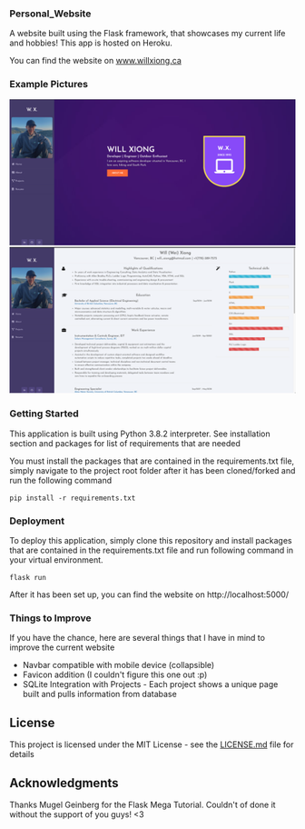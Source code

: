### Personal_Website
A website built using the Flask framework, that showcases my current life and hobbies! This app is hosted on Heroku. 

You can find the website on www.willxiong.ca

### Example Pictures
![Example Image](https://github.com/willBear/Personal_Website/blob/master/demo_home.png)
![Example Image](https://github.com/willBear/Personal_Website/blob/master/demo_resume.png)

### Getting Started
This application is built using Python 3.8.2 interpreter. See installation section and packages for list of requirements that are needed

You must install the packages that are contained in the requirements.txt file, simply navigate to the project root folder after it has been cloned/forked and run the following command 
```
pip install -r requirements.txt
```

### Deployment
To deploy this application, simply clone this repository and install packages that are contained in the requirements.txt file and run following command in your virtual environment.
```
flask run 
```
After it has been set up, you can find the website on http://localhost:5000/ 

### Things to Improve
If you have the chance, here are several things that I have in mind to improve the current website
 - Navbar compatible with mobile device (collapsible)
 - Favicon addition (I couldn't figure this one out :p) 
 - SQLite Integration with Projects - Each project shows a unique page built and pulls information from database

## License
This project is licensed under the MIT License - see the [LICENSE.md](LICENSE.md) file for details

## Acknowledgments
Thanks Mugel Geinberg for the Flask Mega Tutorial. Couldn't of done it without the support of you guys! <3 
